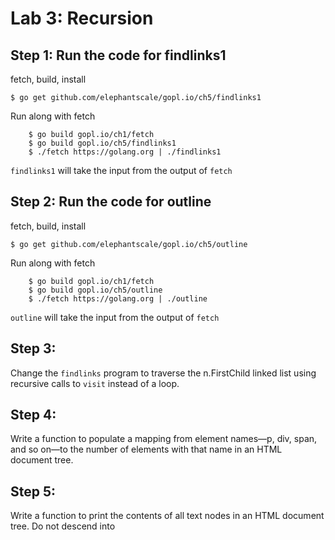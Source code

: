 # Lab 3: Recursion

## Step 1: Run the code for findlinks1

fetch, build, install

    $ go get github.com/elephantscale/gopl.io/ch5/findlinks1

Run along with fetch
```
	$ go build gopl.io/ch1/fetch
	$ go build gopl.io/ch5/findlinks1	
	$ ./fetch https://golang.org | ./findlinks1
```	
`findlinks1` will take the input from the output of `fetch`

## Step 2: Run the code for outline

fetch, build, install

    $ go get github.com/elephantscale/gopl.io/ch5/outline

Run along with fetch
```
	$ go build gopl.io/ch1/fetch
	$ go build gopl.io/ch5/outline	
	$ ./fetch https://golang.org | ./outline
```	
`outline` will take the input from the output of `fetch`

## Step 3:

Change the `findlinks` program to traverse the n.FirstChild linked list using recursive calls to `visit` instead of a loop.

## Step 4:

Write a function to populate a mapping from element names—p, div, span, and so on—to the number of elements with that name in an HTML document tree.

## Step 5:

Write a function to print the contents of all text nodes in an HTML document tree. Do not descend into <script> or <style> elements, since their contents are not visible in a web browser.

## Step 6:

Extend the visit function so that it extracts other kinds of links from the document, such as images, scripts, and style sheets.
